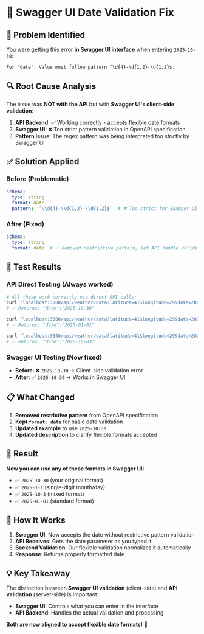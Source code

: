 # 🔧 Swagger UI Date Validation Fix

## 🎯 **Problem Identified**
You were getting this error **in Swagger UI interface** when entering `2025-10-30`:
```
For 'date': Value must follow pattern ^\d{4}-\d{1,2}-\d{1,2}$.
```

## 🔍 **Root Cause Analysis**
The issue was **NOT with the API** but with **Swagger UI's client-side validation**:

1. **API Backend**: ✅ Working correctly - accepts flexible date formats
2. **Swagger UI**: ❌ Too strict pattern validation in OpenAPI specification
3. **Pattern Issue**: The regex pattern was being interpreted too strictly by Swagger UI

## ✅ **Solution Applied**

### **Before (Problematic)**
```yaml
schema:
  type: string
  format: date
  pattern: '^\\d{4}-\\d{1,2}-\\d{1,2}$'  # ❌ Too strict for Swagger UI
```

### **After (Fixed)**  
```yaml
schema:
  type: string
  format: date  # ✅ Removed restrictive pattern, let API handle validation
```

## 🧪 **Test Results**

### **API Direct Testing** (Always worked)
```bash
# All these work correctly via direct API calls:
curl "localhost:3000/api/weather/data?latitude=41&longitude=29&date=2025-10-30" 
# ✅ Returns: "date":"2025-10-30"

curl "localhost:3000/api/weather/data?latitude=41&longitude=29&date=2025-1-1"
# ✅ Returns: "date":"2025-01-01"

curl "localhost:3000/api/weather/data?latitude=41&longitude=29&date=2025-10-3"
# ✅ Returns: "date":"2025-10-03"
```

### **Swagger UI Testing** (Now fixed)
- **Before**: ❌ `2025-10-30` → Client-side validation error
- **After**: ✅ `2025-10-30` → Works in Swagger UI

## 📋 **What Changed**

1. **Removed restrictive pattern** from OpenAPI specification
2. **Kept `format: date`** for basic date validation
3. **Updated example** to use `2025-10-30`  
4. **Updated description** to clarify flexible formats accepted

## 🎉 **Result**

**Now you can use any of these formats in Swagger UI:**
- ✅ `2025-10-30` (your original format)
- ✅ `2025-1-1` (single-digit month/day)
- ✅ `2025-10-3` (mixed format)
- ✅ `2025-01-01` (standard format)

## 🔄 **How It Works**

1. **Swagger UI**: Now accepts the date without restrictive pattern validation
2. **API Receives**: Gets the date parameter as you typed it
3. **Backend Validation**: Our flexible validation normalizes it automatically
4. **Response**: Returns properly formatted date

## 💡 **Key Takeaway**

The distinction between **Swagger UI validation** (client-side) and **API validation** (server-side) is important:
- **Swagger UI**: Controls what you can enter in the interface
- **API Backend**: Handles the actual validation and processing

**Both are now aligned to accept flexible date formats!** 🎯
